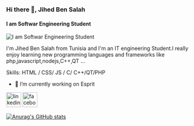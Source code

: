 ### Hi there 👋, Jihed Ben Salah
#### I am Softwar Engineering Student
![I am Softwar Engineering Student](https://whileinfo.ma/wp-content/uploads/2020/06/agence-intelligence.jpg)

I'm Jihed Ben Salah from Tunisia and I'm an IT engineering Student.I really enjoy learning new programming languages and frameworks like php,javascript,nodejs,C++,QT ...

Skills: HTML / CSS/ JS / C/ C++/QT/PHP

- 🔭 I’m currently working on Esprit 


[<img src='https://cdn.jsdelivr.net/npm/simple-icons@3.0.1/icons/linkedin.svg' alt='linkedin' height='40'>](https://www.linkedin.com/in/ben-salah-jihed-1150331a1/)  [<img src='https://cdn.jsdelivr.net/npm/simple-icons@3.0.1/icons/facebook.svg' alt='facebook' height='40'>](https://www.facebook.com/jihad.bensalah.7/)  







[![Anurag's GitHub stats](https://github-readme-stats.vercel.app/api?username=Jihed)](https://github.com/anuraghazra/github-readme-stats)
